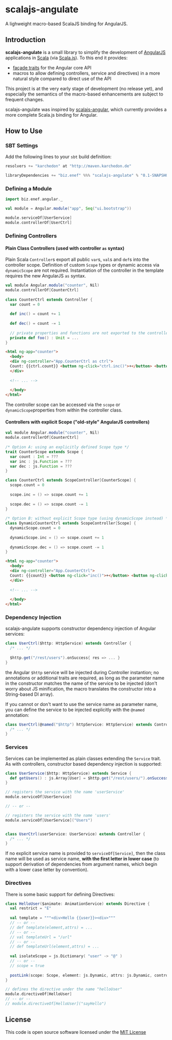 scalajs-angulate
================

A lighweight macro-based ScalaJS binding for AngularJS.

Introduction
------------
**scalajs-angulate** is a small library to simplify the development of [AngularJS](http://angularjs.org/) applications in [Scala](http://www.scala-lang.org) (via [Scala.js](http://www.scala-js.org)). To this end it provides:

*  [façade traits](http://www.scala-js.org/doc/calling-javascript.html) for the Angular core API
*  macros to allow defining controllers, service and directives) in a more natural style compared to direct use of the API

This project is at the very early stage of development (no release yet), and especially the semantics of the macro-based enhancements are subject to frequent changes.

scalajs-angulate was inspired by [scalajs-angular](https://github.com/greencatsoft/scalajs-angular), which currently provides a more complete Scala.js binding for Angular.

How to Use
----------

### SBT Settings
Add the following lines to your ```sbt``` build definition:

```scala
resolvers += "karchedon" at "http://maven.karchedon.de"

libraryDependencies += "biz.enef" %%% "scalajs-angulate" % "0.1-SNAPSHOT"
```

### Defining a Module

```scala
import biz.enef.angular._

val module = Angular.module("app", Seq("ui.bootstrap"))

module.serviceOf[UserService]
module.controllerOf[UserCtrl]
```

### Defining Controllers

#### Plain Class Controllers (used with controller `as` syntax)
Plain Scala `Controller`s export all public `var`s, `val`s and `def`s into the controller scope.
Definition of custom `Scope` types or dynamic access via `dynamicScope` are not required.
Instantiation of the controller in the template requires the new AngularJS `as` syntax.

```scala
val module Angular.module("counter", Nil)
module.controllerOf[CounterCtrl]
  
class CounterCtrl extends Controller {
  var count = 0
    
  def inc() = count += 1
    
  def dec() = count -= 1
    
  // private properties and functions are not exported to the controller scope
  private def foo() : Unit = ...
}
```
```html
<html ng-app="counter">
  <body>
  <div ng-controller="App.CounterCtrl as ctrl">
  Count: {{ctrl.count}} <button ng-click="ctrl.inc()">+</button> <button ng-click="ctrl.dec()">&ndash;</button>
  </div>
  
  <!-- ... -->
  
  </body>
</html>
```
The controller scope can be accessed via the `scope` or `dynamicScope`properties from within the controller class.


#### Controllers with explicit Scope ("old-style" AngularJS controllers)
```scala
val module Angular.module("counter", Nil)
module.controllerOf[CounterCtrl]
  
/* Option A: using an explicitly defined Scope type */
trait CounterScope extends Scope {
  var count : Int = ???
  var inc : js.Function = ???
  var dec : js.Function = ???
}

class CounterCtrl extends ScopeController[CounterScope] {
  scope.count = 0
  
  scope.inc = () => scope.count += 1
  
  scope.dec = () => scope.count -= 1
}
  
/* Option B: without explicit Scope type (using dynamicScope instead) */
class DynamicCounterCtrl extends ScopeController[Scope] {
  dynamicScope.count = 0
    
  dynamicScope.inc = () => scope.count += 1
    
  dynamicScope.dec = () => scope.count -= 1
}
```
```html
<html ng-app="counter">
  <body>
  <div ng-controller="App.CounterCtrl">
  Count: {{count}} <button ng-click="inc()">+</button> <button ng-click="dec()">&ndash;</button>
  </div>
  
  <!-- ... -->
  
  </body>
</html>
```


### Dependency Injection
scalajs-angulate supports constructor dependency injection of Angular services:

```scala
class UserCtrl($http: HttpService) extends Controller {
  /* ... */
  
  $http.get("/rest/users").onSuccess{ res => ... }
}
```
the Angular `$http` service will be injected during Controller instantion; no annotations or additional traits are required, as long as the parameter name in the constructor matches the name of the service to be injected (don't worry about JS minification, the macro translates the constructor into a String-based DI array).

If you cannot or don't want to use the service name as parameter name, you can define the service to be injected explicitly with the `@named` annotation:
```scala
class UserCtrl(@named("$http") httpService: HttpService) extends Controller {
  /* ... */
}
```

### Services
Services can be implemented as plain classes extending the `Service` trait. As with controllers,
constructor based dependency injection is supported:
```scala
class UserService($http: HttpService) extends Service {
  def getUsers() : js.Array[User] = $http.get("/rest/users/").onSuccess( ... )
}

// registers the service with the name 'userService'
module.serviceOf[UserService]

// -- or --

// registers the service with the name 'users'
module.serviceOf[UserService]("Users")


class UserCtrl(userService: UserService) extends Controller {
  /* ... */
}
```
If no explicit service name is provided to `serviceOf[Service]`, then the class name will be used as service name,
__with the first letter in lower case__ (to support derivation of dependencies from argument names, which begin with a lower case letter by convention).


### Directives
There is some basic support for defining Directives:
```scala
class HelloUser($animate: AnimationService) extends Directive {
  val restrict = "E"
  
  val template = """<div>Hello {{user}}><div>"""
  // -- or --
  // def template(element,attrs) = ...
  // -- or --
  // val templateUrl = "/url"
  // -- or --
  // def templateUrl(element,attrs) = ...
  
  val isolateScope = js.Dictionary( "user" -> "@" )
  // -- or --
  // scope = true
  
  postLink(scope: Scope, element: js.Dynamic, attrs: js.Dynamic, controller: js.Dynamic) = ...
}

// defines the directive under the name "helloUser"
module.directiveOf[HelloUser]
// -- or --
// module.directiveOf[HelloUser]("sayHello")
```

License
-------
This code is open source software licensed under the [MIT License](http://opensource.org/licenses/MIT)

